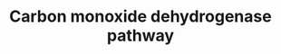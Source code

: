 ---
annotations:
- id: PW:0000002
  parent: classic metabolic pathway
  type: Pathway Ontology
  value: classic metabolic pathway
authors:
- J.Heckman
- MaintBot
- Egonw
- Mkutmon
- Ariutta
description: ''
last-edited: 2016-09-27
organisms:
- Saccharomyces cerevisiae
redirect_from:
- /index.php/Pathway:WP280
- /instance/WP280
- /instance/WP280_rr89704
revision: r89704
schema-jsonld:
- '@context': https://schema.org/
  '@id': https://wikipathways.github.io/pathways/WP280.html
  '@type': Dataset
  creator:
    '@type': Organization
    name: WikiPathways
  description: ''
  keywords:
  - 10-formyl-THF
  - 5,10-methylene-THF
  - 5-methyl-THF
  - ADE3
  - ADP
  - ATP
  - Coenzyme A
  - MIS1
  - NADPH
  - acetyl-CoA
  - acetylphosphate
  - phosphate
  license: CC0
  name: Carbon monoxide dehydrogenase pathway
seo: CreativeWork
title: Carbon monoxide dehydrogenase pathway
wpid: WP280
---